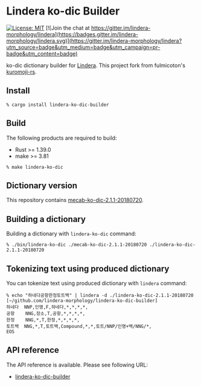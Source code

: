 # Lindera ko-dic Builder

[![License: MIT](https://img.shields.io/badge/License-MIT-yellow.svg)](https://opensource.org/licenses/MIT) [![Join the chat at https://gitter.im/lindera-morphology/lindera](https://badges.gitter.im/lindera-morphology/lindera.svg)](https://gitter.im/lindera-morphology/lindera?utm_source=badge&utm_medium=badge&utm_campaign=pr-badge&utm_content=badge)

ko-dic dictionary builder for [Lindera](https://github.com/lindera-morphology/lindera). This project fork from fulmicoton's [kuromoji-rs](https://github.com/fulmicoton/kuromoji-rs).

## Install

```
% cargo install lindera-ko-dic-builder
```

## Build

The following products are required to build:

- Rust >= 1.39.0
- make >= 3.81

```text
% make lindera-ko-dic
```

## Dictionary version

This repository contains [mecab-ko-dic-2.1.1-20180720](https://bitbucket.org/eunjeon/mecab-ko-dic/downloads/).

## Building a dictionary

Building a dictionary with `lindera-ko-dic` command:

```
% ./bin/lindera-ko-dic ./mecab-ko-dic-2.1.1-20180720 ./lindera-ko-dic-2.1.1-20180720
```

## Tokenizing text using produced dictionary

You can tokenize text using produced dictionary with `lindera` command:

```
% echo "하네다공항한정토트백" | lindera -d ./lindera-ko-dic-2.1.1-20180720                                  [~/github.com/lindera-morphology/lindera-ko-dic-builder]
하네다  NNP,인명,F,하네다,*,*,*,*,
공항    NNG,장소,T,공항,*,*,*,*,
한정    NNG,*,T,한정,*,*,*,*,
토트백  NNG,*,T,토트백,Compound,*,*,토트/NNP/인명+백/NNG/*,
EOS
```

## API reference

The API reference is available. Please see following URL:
- <a href="https://docs.rs/lindera-ipadic-builder" target="_blank">lindera-ko-dic-builder</a>
